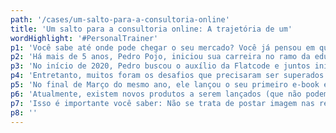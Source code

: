 ```yaml
---
path: '/cases/um-salto-para-a-consultoria-online'
title: 'Um salto para a consultoria online: A trajetória de um'
wordHighlight: '#PersonalTrainer'
p1: 'Você sabe até onde pode chegar o seu mercado? Você já pensou em quais são os limites do seu empreendimento? Mesmo que a resposta seja "Sim", gostaria de lhe convidar a refletir sobre o quanto você pode ir longe se souber o poder de uma ferramenta que você tem nas mãos: o celular.'
p2: 'Há mais de 5 anos, Pedro Pojo, iniciou sua carreira no ramo da educação física e continua atuando até hoje como Personal Trainer. Em pouco tempo ganhou seus primeiros alunos/atletas, mas o caminho iria levá-lo para um ambiente inexplorado e fundamental nos dias de hoje: a Internet.'
p3: 'No início de 2020, Pedro buscou o auxílio da Flatcode e juntos iniciamos um trabalho de organização e criação de imagem na internet. O início de tudo foi o estudo do público e neste ponto percebemos juntos para quem nossas campanhas seriam direcionadas. Logo em seguida veio a construção de um site, listas de e-mail, Telegram, etc.'
p4: 'Entretanto, muitos foram os desafios que precisaram ser superados juntos: medo, receio, timidez, vergonha de aparecer em vídeos. Vários dias foram precisos para alinhar as ideias, fazer gravações e regravações, superar o desânimo, entre outros. Mas dia após dia, através de reuniões presenciais e online, fomos trilhando o caminho que o fez realizar sua primeira Live e consequentemente vieram outras. Assim como um atleta, foi superando desafio atrás de desafio e vencendo as lutas.'
p5: 'No final de Março do mesmo ano, ele lançou o seu primeiro e-book e, na primeira campanha, gerou mais de 16 novos contatos na lista de e-mail e aproximadamente 50 novos seguidores no Instagram.'
p6: 'Atualmente, existem novos produtos a serem lançados (que não podemos citar), mas tudo isso foi graças ao planejamento e organização do cliente e agência. Por isso, para nós, é tão importante que o caminho seja feito lado a lado.'
p7: 'Isso é importante você saber: Não se trata de postar imagem nas redes sociais, mas se trata de falar com o público certo, de forma certa e no momento certo. Por este motivo é tão importante saber com quais ferramentas você pode trabalhar e ter uma consultoria que pense junto com você os próximos passos a serem dados.'
p8: ''
---
```

